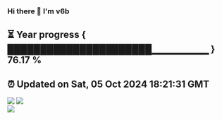 ### Hi there 👋  I'm v6b  
⏳ Year progress { ██████████████████████▁▁▁▁▁▁▁▁ } 76.17 %
---
⏰ Updated on Sat, 05 Oct 2024 18:21:31 GMT
---
![](https://github-readme-stats.vercel.app/api?username=v6b&bg_color=30,e96443,904e95&title_color=fff&text_color=fff&layout=compact)
![](https://github-readme-stats.vercel.app/api/top-langs/?username=v6b&layout=compact&bg_color=30,e96443,904e95&title_color=fff&text_color=fff)  
![](https://gcore.jsdelivr.net/gh/v6b/v6b@main/assets/github-contribution-grid-snake.svg)

